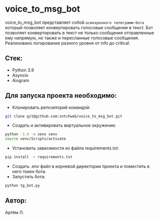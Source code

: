 # voice_to_msg_bot

voice_to_msg_bot представляет собой `асинхронного телеграмм-бота` который позволяет конвертировать голосовые сообщения в текст.
Бот позволяет конвертировать в текст не только сообщения отправленные ему напрямую, но также и пересланные голосовые сообщения.
Реализовано логирование разного уровня от info до critical.

## Стек:
- Python 3.9
- Asyncio
- Aiogram

## Для запуска проекта необходимо:
- Клонировать репозиторий командой:
```bash
git clone git@github.com:sntchweb/voice_to_msg_bot.git
```
- Создать и активировать виртуальное окружение:
```bash
python -3.9 -m venv venv
source venv/Scripts/activate
```
- Установить зависимости из файла requirements.txt:
```bash
pip install -r requirements.txt
```
- Создать .env файл в корневой директории проекта и поместить в него токен бота.
- Запустить бота:
```bash
python tg_bot.py
```
## Автор:
Артём Л.
